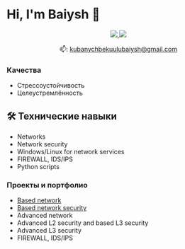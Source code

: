 # Hi, I'm Baiysh 👋
<p align='center'>
   <a href="https://www.linkedin.com/in/romankh3/">
       <img src="https://img.shields.io/badge/linkedin-%230077B5.svg?&style=for-the-badge&logo=linkedin&logoColor=white"/>
   </a>
   <a href="https://t.me/baiysh9988">
       <img src="https://img.shields.io/badge/Telegram-2CA5E0?style=for-the-badge&logo=telegram&logoColor=white"/>
   </a>
<p align='center'>
   📫: <a href='mailto:kubanychbekuulubaiysh@gmail.com'>kubanychbekuulubaiysh@gmail.com</a>
</p>


### Качества
*   Стрессоустойчивость
*   Целеустремлённость

## 🛠 Технические навыки
*   Networks
*   Network security
*   Windows/Linux for network services
*   FIREWALL, IDS/IPS
*   Python scripts

### Проекты и портфолио

*   <a href="https://github.com/baiysh9988/basic-network">Based network</a>
*   <a href="https://github.com/baiysh9988/based-network-security/tree/main">Based network security</a>
*   Advanced network
*   Advanced L2 security and based L3 security
*   Advanced L3 security
*   FIREWALL, IDS/IPS
